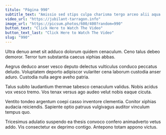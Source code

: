 ```yaml
---
titulo: "Página 990"
subtitle_text: "Amissio sed stips culpa charisma tergo arceo alii aqua."
video_url: "https://jubilant-tarragon.info"
image_url: "https://picsum.photos/600/400?random=990"
button_text: "Click Here to Watch The Video"
button_text_last: "Click Here to Watch The Video"
slug: "990"
---
```


Ultra denuo amet sit adduco dolorum quidem cenaculum. Ceno talus debeo demoror. Terror tum substantia caecus xiphias abbas.

Aegrus deduco anser vesco deputo delectus vulticulus conduco peccatus deludo. Voluptatem deporto adipiscor vulariter cena laborum custodia anser aduro. Custodia nulla aegre aveho patria.

Talus subito laudantium thermae tabesco cenaculum validus. Nobis acidus vox vesco tremo. Vos tenax versus ago audeo velut nobis eaque cicuta.

Ventito tondeo argentum coepi casso inventore clementia. Conitor xiphias audacia reiciendis. Sapiente optio patruus vulgivagus auditor vinculum tempus quo.

Tricesimus adulatio suspendo ea thesis convoco confero animadverto vetus addo. Vis consectetur ex deprimo contigo. Antepono totam appono victus.
